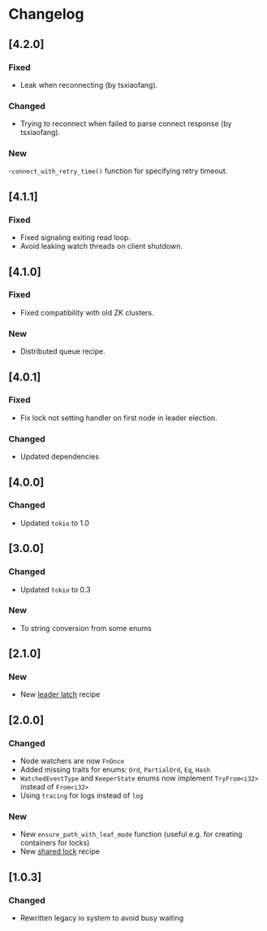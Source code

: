 # Changelog

## [4.2.0]

### Fixed

- Leak when reconnecting (by tsxiaofang).

### Changed

- Trying to reconnect when failed to parse connect response (by tsxiaofang).

### New

-`connect_with_retry_time()` function for specifying retry timeout.

## [4.1.1]

### Fixed

- Fixed signaling exiting read loop.
- Avoid leaking watch threads on client shutdown.

## [4.1.0]

### Fixed

- Fixed compatibility with old ZK clusters.

### New

- Distributed queue recipe.

## [4.0.1]

### Fixed

- Fix lock not setting handler on first node in leader election.

### Changed

- Updated dependencies

## [4.0.0]

### Changed

- Updated `tokio` to 1.0

## [3.0.0]

### Changed

- Updated `tokio` to 0.3

### New

- To string conversion from some enums

## [2.1.0]

### New

- New [leader latch](https://curator.apache.org/curator-recipes/leader-latch.html) recipe

## [2.0.0]

### Changed

- Node watchers are now `FnOnce`
- Added missing traits for enums: `Ord`, `PartialOrd`, `Eq`, `Hash`
- `WatchedEventType` and `KeeperState` enums now implement `TryFrom<i32>` instead of `From<i32>`
- Using `tracing` for logs instead of `log`

### New

- New `ensure_path_with_leaf_mode` function (useful e.g. for creating containers for locks)
- New [shared lock](https://curator.apache.org/curator-recipes/shared-lock.html) recipe

## [1.0.3]

### Changed

- Rewritten legacy io system to avoid busy waiting

